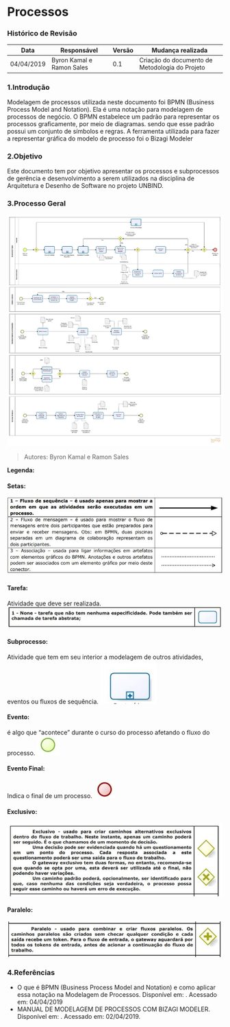 # Processos

### Histórico de Revisão

| Data       | Responsável      | Versão | Mudança realizada                      |
| ---------- | ---------------- | ------ | -------------------------------------- |
|04/04/2019|Byron Kamal e Ramon Sales| 0.1| Criação do documento de Metodologia do Projeto|

### 1.Introdução
Modelagem de processos utilizada neste documento foi BPMN (Business Process Model and Notation). Ela é uma notação para modelagem de processos de negócio. O BPMN estabelece um padrão para representar os processos graficamente, por meio de diagramas. sendo que esse padrão possui um conjunto de símbolos e regras.
A ferramenta utilizada para fazer a representar gráfica do modelo de processo foi o Bizagi Modeler

### 2.Objetivo
Este documento tem por objetivo apresentar os processos e subprocessos de gerência e desenvolvimento a serem utilizados na disciplina de Arquitetura e Desenho de Software no projeto UNBIND.
### 3.Processo Geral

![Imagem](img/modeloProcesso.jpg)
>Autores: Byron Kamal e Ramon Sales

**Legenda:**
#### Setas:
![Imagem](img/setas.JPG)

#### Tarefa:
Atividade que deve ser realizada.
![Imagem](img/tarefa.JPG)

#### Subprocesso:
Atividade que tem em seu interior a modelagem de outros atividades, eventos ou fluxos de sequência.
![Imagem](./img/subprocesso.JPG)

#### Evento:
é algo que “acontece” durante o curso do processo afetando o fluxo do processo.
![Imagem](./img/evento.JPG)

#### Evento Final:
Indica o final de um processo.
![Imagem](./img/eventoFinal.JPG)

#### Exclusivo:
![Imagem](./img/exclusivo.JPG)

#### Paralelo:
![Imagem](img/paralelo.JPG)

### 4.Referências

<ul>
<li>O que é BPMN (Business Process Model and Notation) e como aplicar essa notação na Modelagem de Processos.
Disponível em:
<https://www.euax.com.br/2017/02/o-que-e-bpmn-business-process-model-and-notation/>. Acessado em: 04/04/2019 </li>


<li>MANUAL DE MODELAGEM DE PROCESSOS COM BIZAGI MODELER.
Disponível em: <http://www.sgc.goias.gov.br/upload/arquivos/2017-04/manual-de-modelagem-de-processos-usando-bizagi.pdf>. Acessado em: 02/04/2019. </li>
</ul>
